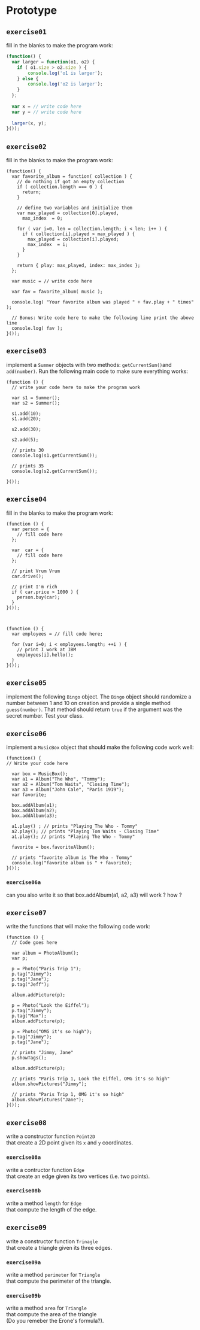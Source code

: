 # Prototype

## `exercise01`

fill in the blanks to make the program work:

```js
(function() {
  var larger = function(o1, o2) {
    if ( o1.size > o2.size ) {
        console.log('o1 is larger');
    } else {
        console.log('o2 is larger');
    }
  };
  
  var x = // write code here
  var y = // write code here
  
  larger(x, y);    
}());
```
## `exercise02`

fill in the blanks to make the program work:

    (function() {
      var favorite_album = function( collection ) {
        // do nothing if got an empty collection
        if ( collection.length === 0 ) {
          return;
        }

        // define two variables and initialize them
        var max_played = collection[0].played,
          max_index  = 0;

        for ( var i=0, len = collection.length; i < len; i++ ) {
          if ( collection[i].played > max_played ) {
            max_played = collection[i].played;
            max_index  = i;
          }
        }

        return { play: max_played, index: max_index };
      };

      var music = // write code here

      var fav = favorite_album( music );

      console.log( "Your favorite album was played " + fav.play + " times" );

      // Bonus: Write code here to make the following line print the above line
      console.log( fav );
    }());

## `exercise03`

implement a `Summer` objects with two methods: `getCurrentSum()`and `add(number)`. Run the following main code to make sure everything works:

    (function () {
      // write your code here to make the program work 

      var s1 = Summer();
      var s2 = Summer();
     
      s1.add(10);
      s1.add(20);
     
      s2.add(30);
     
      s2.add(5);
     
      // prints 30
      console.log(s1.getCurrentSum());
     
      // prints 35
      console.log(s2.getCurrentSum());
     
    }());


## `exercise04`

fill in the blanks to make the program work:
    
    (function () {
      var person = {
        // fill code here
      };

      var  car = {
        // fill code here
      };

      // print Vrum Vrum
      car.drive();
     
      // print I'm rich
      if ( car.price > 1000 ) {
        person.buy(car);
      }
    }());



    (function () {
      var employees = // fill code here;

      for (var i=0; i < employees.length; ++i ) {
        // print I work at IBM
        employees[i].hello();
      }
    }());

## `exercise05`

implement the following `Bingo` object. The `Bingo` object should randomize a number between 1 and 10 on creation and provide a single method `guess(number)`. That method should return `true` if the argument was the secret number. Test your class.

## `exercise06`

implement a `MusicBox` object that should make the following code work well:

    (function() {
    // Write your code here  

      var box = MusicBox();
      var a1 = Album("The Who", "Tommy");
      var a2 = Album("Tom Waits", "Closing Time");
      var a3 = Album("John Cale", "Paris 1919");
      var favorite;
     
      box.addAlbum(a1);
      box.addAlbum(a2);
      box.addAlbum(a3);
     
      a1.play() ; // prints "Playing The Who - Tommy"
      a2.play(); // prints "Playing Tom Waits - Closing Time"  
      a1.play(); // prints "Playing The Who - Tommy"
     
      favorite = box.favoriteAlbum(); 
     
      // prints "favorite album is The Who - Tommy"
      console.log("favorite album is " + favorite); 
    }());

### `exercise06a`

can you also write it so that box.addAlbum(a1, a2, a3) will work ? how ?

## `exercise07`

write the functions that will make the following code work:

    (function () {
      // Code goes here

      var album = PhotoAlbum();
      var p;
     
      p = Photo("Paris Trip 1");
      p.tag("Jimmy");
      p.tag("Jane");
      p.tag("Jeff");
     
      album.addPicture(p);
     
      p = Photo("Look the Eiffel");
      p.tag("Jimmy");
      p.tag("Max");
      album.addPicture(p);
     
      p = Photo("OMG it's so high");
      p.tag("Jimmy");
      p.tag("Jane");
     
      // prints "Jimmy, Jane"
      p.showTags();
     
      album.addPicture(p);
     
      // prints "Paris Trip 1, Look the Eiffel, OMG it's so high"
      album.showPictures("Jimmy");
     
      // prints "Paris Trip 1, OMG it's so high"
      album.showPictures("Jane");    
    }());

## `exercise08`

write a constructor function `Point2D`  
that create a 2D point given its `x` and `y` coordinates.

### `exercise08a`

write a contructor function `Edge`  
that create an edge given its two vertices (i.e. two points).

### `exercise08b`

write a method `length` for `Edge`  
that compute the length of the edge.

## `exercise09`

write a constructor function `Trinagle`  
that create a triangle given its three edges.

### `exercise09a`

write a method `perimeter` for `Triangle`  
that compute the perimeter of the triangle.

### `exercise09b`

write a method `area` for `Triangle`  
that compute the area of the triangle  
(Do you remeber the Erone's formula?).



